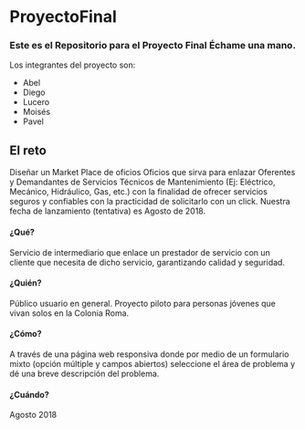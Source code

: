 # ProyectoFinal

### Este es el Repositorio para el Proyecto Final **Échame una mano**.

Los integrantes del proyecto son:

* Abel
* Diego
* Lucero
* Moisés
* Pavel


## El reto

Diseñar un Market Place de oficios Oficios que sirva para enlazar Oferentes y Demandantes de Servicios Técnicos de Mantenimiento (Ej: Eléctrico, Mecánico, Hidráulico, Gas, etc.) con la finalidad de ofrecer servicios seguros y confiables con la practicidad de solicitarlo con un click. Nuestra fecha de lanzamiento (tentativa) es Agosto de 2018.

#### ¿Qué?
Servicio de intermediario que enlace un prestador de servicio con un cliente que necesita de dicho servicio, garantizando calidad y seguridad.

#### ¿Quién?
Público usuario en general. Proyecto piloto para personas jóvenes que vivan solos en la Colonia Roma.

#### ¿Cómo?
A través de una página web responsiva donde por medio de un formulario mixto (opción múltiple y campos abiertos) seleccione el área de problema y dé una breve descripción del problema.

#### ¿Cuándo?
Agosto 2018
